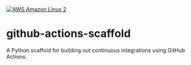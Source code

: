 [![AWS Amazon Linux 2](https://github.com/ptdriscoll/github-actions-scaffold/actions/workflows/main.yml/badge.svg)](https://github.com/ptdriscoll/github-actions-scaffold/actions/workflows/main.yml)

# github-actions-scaffold
A Python scaffold for building out continuous integrations using GitHub Actions.
